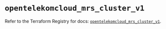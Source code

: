 # `opentelekomcloud_mrs_cluster_v1`

Refer to the Terraform Registry for docs: [`opentelekomcloud_mrs_cluster_v1`](https://registry.terraform.io/providers/opentelekomcloud/opentelekomcloud/1.36.35/docs/resources/mrs_cluster_v1).

